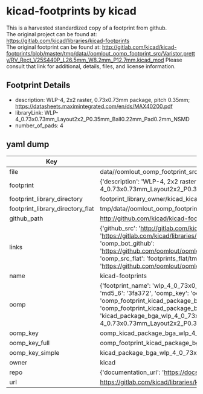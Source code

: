 # kicad-footprints by kicad  
This is a harvested standardized copy of a footprint from github.  
The original project can be found at:  
https://gitlab.com/kicad/libraries/kicad-footprints  
The original footprint can be found at:
http://gitlab.com/kicad/kicad-footprints/blob/master/tmp/data//oomlout_oomp_footprint_src/Varistor.pretty/RV_Rect_V25S440P_L26.5mm_W8.2mm_P12.7mm.kicad_mod
Please consult that link for additional, details, files, and license information.  
## Footprint Details
* description: WLP-4, 2x2 raster, 0.73x0.73mm package, pitch 0.35mm; https://datasheets.maximintegrated.com/en/ds/MAX40200.pdf  
* libraryLink: WLP-4_0.73x0.73mm_Layout2x2_P0.35mm_Ball0.22mm_Pad0.2mm_NSMD  
* number_of_pads: 4  
## yaml dump  
| Key | Value |  
| --- | --- |  
| file | data//oomlout_oomp_footprint_src/kicad-footprints/Package_BGA.pretty/WLP-4_0.73x0.73mm_Layout2x2_P0.35mm_Ball0.22mm_Pad0.2mm_NSMD.kicad_mod |  
| footprint | {'description': 'WLP-4, 2x2 raster, 0.73x0.73mm package, pitch 0.35mm; https://datasheets.maximintegrated.com/en/ds/MAX40200.pdf', 'libraryLink': 'WLP-4_0.73x0.73mm_Layout2x2_P0.35mm_Ball0.22mm_Pad0.2mm_NSMD', 'number_of_pads': 4} |  
| footprint_library_directory | footprint_library_owner/kicad_kicad-footprints/ |  
| footprint_library_directory_flat | tmp/data//oomlout_oomp_footprint_src/footprints_flat/kicad_package_bga_wlp_4_0_73x0_73mm_layout2x2_p0_35mm_ball0_22mm_pad0_2mm_nsmd/working |  
| github_path | http://github.com/kicad/kicad-footprints/blob/master/tmp/data//oomlout_oomp_footprint_src/Package_BGA.pretty/WLP-4_0.73x0.73mm_Layout2x2_P0.35mm_Ball0.22mm_Pad0.2mm_NSMD.kicad_mod |  
| links | {'github_src': 'http://gitlab.com/kicad/kicad-footprints/blob/master/tmp/data//oomlout_oomp_footprint_src/Varistor.pretty/RV_Rect_V25S440P_L26.5mm_W8.2mm_P12.7mm.kicad_mod', 'github_src_repo': 'https://gitlab.com/kicad/libraries/kicad-footprints', 'oomp_bot': 'tmp/data//oomlout_oomp_footprint_src/footprints/kicad_package_bga_wlp_4_0_73x0_73mm_layout2x2_p0_35mm_ball0_22mm_pad0_2mm_nsmd/working', 'oomp_bot_github': 'https://github.com/oomlout/oomlout_oomp_footprint_bot/tree/main/tmp/data//oomlout_oomp_footprint_src/footprints/kicad_package_bga_wlp_4_0_73x0_73mm_layout2x2_p0_35mm_ball0_22mm_pad0_2mm_nsmd/working', 'oomp_src_flat': 'footprints_flat/tmp/data//oomlout_oomp_footprint_src/footprints_flat/kicad_package_bga_wlp_4_0_73x0_73mm_layout2x2_p0_35mm_ball0_22mm_pad0_2mm_nsmd/working', 'oomp_src_flat_github': 'https://github.com/oomlout/oomlout_oomp_footprint_src/tree/main/tmp/data//oomlout_oomp_footprint_src/footprints_flat/kicad_package_bga_wlp_4_0_73x0_73mm_layout2x2_p0_35mm_ball0_22mm_pad0_2mm_nsmd/working'} |  
| name | kicad-footprints |  
| oomp | {'footprint_name': 'wlp_4_0_73x0_73mm_layout2x2_p0_35mm_ball0_22mm_pad0_2mm_nsmd', 'library_name': 'package_bga', 'md5': '3fa372e0c8bec3cefc6d19c313ce23b4', 'md5_10': '3fa372e0c8', 'md5_5': '3fa37', 'md5_6': '3fa372', 'oomp_key': 'oomp_kicad_package_bga_wlp_4_0_73x0_73mm_layout2x2_p0_35mm_ball0_22mm_pad0_2mm_nsmd', 'oomp_key_extra': 'oomp_footprint_kicad_package_bga_wlp_4_0_73x0_73mm_layout2x2_p0_35mm_ball0_22mm_pad0_2mm_nsmd', 'oomp_key_full': 'oomp_footprint_kicad_package_bga_wlp_4_0_73x0_73mm_layout2x2_p0_35mm_ball0_22mm_pad0_2mm_nsmd_3fa372', 'oomp_key_simple': 'kicad_package_bga_wlp_4_0_73x0_73mm_layout2x2_p0_35mm_ball0_22mm_pad0_2mm_nsmd', 'original_filename': 'data//oomlout_oomp_footprint_src/kicad-footprints/Package_BGA.pretty/WLP-4_0.73x0.73mm_Layout2x2_P0.35mm_Ball0.22mm_Pad0.2mm_NSMD.kicad_mod', 'owner_name': 'kicad'} |  
| oomp_key | oomp_kicad_package_bga_wlp_4_0_73x0_73mm_layout2x2_p0_35mm_ball0_22mm_pad0_2mm_nsmd |  
| oomp_key_full | oomp_footprint_kicad_package_bga_wlp_4_0_73x0_73mm_layout2x2_p0_35mm_ball0_22mm_pad0_2mm_nsmd |  
| oomp_key_simple | kicad_package_bga_wlp_4_0_73x0_73mm_layout2x2_p0_35mm_ball0_22mm_pad0_2mm_nsmd |  
| owner | kicad |  
| repo | {'documentation_url': 'https://docs.github.com/rest/repos/repos#get-a-repository', 'message': 'Not Found'} |  
| url | https://gitlab.com/kicad/libraries/kicad-footprints |  

